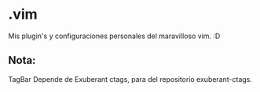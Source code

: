 # .vim
Mis plugin's y configuraciones personales del maravilloso vim. :D
## Nota:
TagBar Depende de Exuberant ctags, para del repositorio exuberant-ctags.

